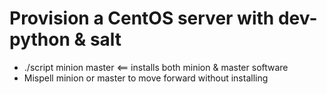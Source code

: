 # Provision a CentOS server with dev-python & salt
+ ./script minion master   <== installs both minion & master software
+ Mispell minion or master to move forward without installing

